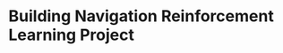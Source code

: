 Building Navigation Reinforcement Learning Project
==================================================

